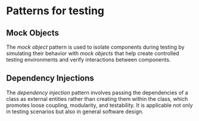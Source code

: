 # Patterns for testing
 
## Mock Objects

The *mock object* pattern is used to isolate components during testing by simulating their behavior with 
*mock objects* that help create controlled testing environments and verify interactions between components.

## Dependency Injections

The *dependency injection* pattern involves passing the dependencies of a class as external entities 
rather than creating them within the class, which promotes loose coupling, modularity, and testability.
It is applicable not only in testing scenarios but also in general software design.